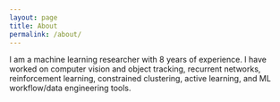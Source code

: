 ```yaml
---
layout: page
title: About
permalink: /about/
---
```


I am a machine learning researcher with 8 years of experience. I have worked on computer vision and object tracking, recurrent networks, reinforcement learning, constrained clustering, active learning, and ML workflow/data engineering tools. 
